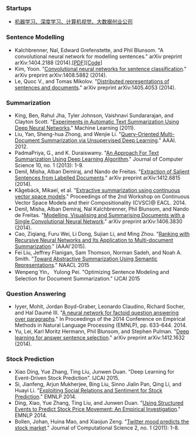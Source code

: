### Startups
  - [机器学习、深度学习、计算机视觉、大数据创业公司](http://www.zhizhihu.com/html/y2014/4743.html)

### Sentence Modelling
  - Kalchbrenner, Nal, Edward Grefenstette, and Phil Blunsom. "A convolutional neural network for modelling sentences." arXiv preprint arXiv:1404.2188 (2014).[[PDF][Code]](http://www.nal.co/DCNN)
  - Kim, Yoon. "[Convolutional neural networks for sentence classification](http://arxiv.org/abs/1408.5882)." arXiv preprint arXiv:1408.5882 (2014).
  - Le, Quoc V., and Tomas Mikolov. "[Distributed representations of sentences and documents](http://arxiv.org/abs/1405.4053)." arXiv preprint arXiv:1405.4053 (2014).

### Summarization
  - King, Ben, Rahul Jha, Tyler Johnson, Vaishnavi Sundararajan, and Clayton Scott. "[Experiments in Automatic Text Summarization Using Deep Neural Networks](http://citeseerx.ist.psu.edu/viewdoc/download?doi=10.1.1.459.8775&rep=rep1&type=pdf)." Machine Learning (2011).
  - Liu, Yan, Sheng-hua Zhong, and Wenjie Li. "[Query-Oriented Multi-Document Summarization via Unsupervised Deep Learning](http://www.aaai.org/ocs/index.php/AAAI/AAAI12/paper/view/5058/5322)." AAAI. 2012.
  - PadmaPriya, G., and K. Duraiswamy. "[An Approach For Text Summarization Using Deep Learning Algorithm](http://thescipub.com/PDF/jcssp.2014.1.9.pdf)." Journal of Computer Science 10, no. 1 (2013): 1-9.
  - Denil, Misha, Alban Demiraj, and Nando de Freitas. "[Extraction of Salient Sentences from Labelled Documents](http://arxiv.org/abs/1412.6815)." arXiv preprint arXiv:1412.6815 (2014).
  - Kågebäck, Mikael, et al. "[Extractive summarization using continuous vector space models](http://www.aclweb.org/anthology/W14-1504)." Proceedings of the 2nd Workshop on Continuous Vector Space Models and their Compositionality (CVSC)@ EACL. 2014.
  - Denil, Misha, Alban Demiraj, Nal Kalchbrenner, Phil Blunsom, and Nando de Freitas. "[Modelling, Visualising and Summarising Documents with a Single Convolutional Neural Network](http://arxiv.org/abs/1406.3830)." arXiv preprint arXiv:1406.3830 (2014).
  - Cao, Ziqiang, Furu Wei, Li Dong, Sujian Li, and Ming Zhou. "[Ranking with Recursive Neural Networks and Its Application to Multi-document Summarization](http://gana.nlsde.buaa.edu.cn/~lidong/aaai15-rec_sentence_ranking.pdf)." (AAAI'2015).
  - Fei Liu, Jeffrey Flanigan, Sam Thomson, Norman Sadeh, and Noah A. Smith. "[Toward Abstractive Summarization Using Semantic Representations](http://www.cs.cmu.edu/~nasmith/papers/liu+flanigan+thomson+sadeh+smith.naacl15.pdf)." NAACL 2015
  - Wenpeng Yin， Yulong Pei. "Optimizing Sentence Modeling and Selection for Document Summarization." IJCAI 2015


### Question Answering
  - Iyyer, Mohit, Jordan Boyd-Graber, Leonardo Claudino, Richard Socher, and Hal Daumé III. "[A neural network for factoid question answering over paragraphs](https://cs.umd.edu/~miyyer/pubs/2014_qb_rnn.pdf)." In Proceedings of the 2014 Conference on Empirical Methods in Natural Language Processing (EMNLP), pp. 633-644. 2014.
  - Yu, Lei, Karl Moritz Hermann, Phil Blunsom, and Stephen Pulman. "[Deep learning for answer sentence selection](http://arxiv.org/abs/1412.1632)." arXiv preprint arXiv:1412.1632 (2014).

### Stock Prediction
  - Xiao Ding, Yue Zhang, Ting Liu, Junwen Duan. "Deep Learning for Event-Driven Stock Prediction". IJCAI 2015.
  - Si, Jianfeng, Arjun Mukherjee, Bing Liu, Sinno Jialin Pan, Qing Li, and Huayi Li. "[Exploiting Social Relations and Sentiment for Stock Prediction](http://www.aclweb.org/anthology/D14-1120)." EMNLP 2014.
  - Ding, Xiao, Yue Zhang, Ting Liu, and Junwen Duan. "[Using Structured Events to Predict Stock Price Movement: An Empirical Investigation](http://anthology.aclweb.org/D/D14/D14-1148.pdf)." EMNLP 2014.
  - Bollen, Johan, Huina Mao, and Xiaojun Zeng. "[Twitter mood predicts the stock market](http://arxiv.org/abs/1010.3003)." Journal of Computational Science 2, no. 1 (2011): 1-8.
